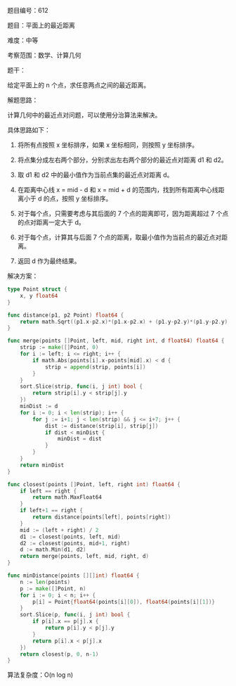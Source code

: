 题目编号：612

题目：平面上的最近距离

难度：中等

考察范围：数学、计算几何

题干：

给定平面上的 n 个点，求任意两点之间的最近距离。

解题思路：

计算几何中的最近点对问题，可以使用分治算法来解决。

具体思路如下：

1. 将所有点按照 x 坐标排序，如果 x 坐标相同，则按照 y 坐标排序。

2. 将点集分成左右两个部分，分别求出左右两个部分的最近点对距离 d1 和 d2。

3. 取 d1 和 d2 中的最小值作为当前点集的最近点对距离 d。

4. 在距离中心线 x = mid - d 和 x = mid + d 的范围内，找到所有距离中心线距离小于 d 的点，按照 y 坐标排序。

5. 对于每个点，只需要考虑与其后面的 7 个点的距离即可，因为距离超过 7 个点的点对距离一定大于 d。

6. 对于每个点，计算其与后面 7 个点的距离，取最小值作为当前点的最近点对距离。

7. 返回 d 作为最终结果。

解决方案：

```go
type Point struct {
    x, y float64
}

func distance(p1, p2 Point) float64 {
    return math.Sqrt((p1.x-p2.x)*(p1.x-p2.x) + (p1.y-p2.y)*(p1.y-p2.y))
}

func merge(points []Point, left, mid, right int, d float64) float64 {
    strip := make([]Point, 0)
    for i := left; i <= right; i++ {
        if math.Abs(points[i].x-points[mid].x) < d {
            strip = append(strip, points[i])
        }
    }
    sort.Slice(strip, func(i, j int) bool {
        return strip[i].y < strip[j].y
    })
    minDist := d
    for i := 0; i < len(strip); i++ {
        for j := i+1; j < len(strip) && j <= i+7; j++ {
            dist := distance(strip[i], strip[j])
            if dist < minDist {
                minDist = dist
            }
        }
    }
    return minDist
}

func closest(points []Point, left, right int) float64 {
    if left == right {
        return math.MaxFloat64
    }
    if left+1 == right {
        return distance(points[left], points[right])
    }
    mid := (left + right) / 2
    d1 := closest(points, left, mid)
    d2 := closest(points, mid+1, right)
    d := math.Min(d1, d2)
    return merge(points, left, mid, right, d)
}

func minDistance(points [][]int) float64 {
    n := len(points)
    p := make([]Point, n)
    for i := 0; i < n; i++ {
        p[i] = Point{float64(points[i][0]), float64(points[i][1])}
    }
    sort.Slice(p, func(i, j int) bool {
        if p[i].x == p[j].x {
            return p[i].y < p[j].y
        }
        return p[i].x < p[j].x
    })
    return closest(p, 0, n-1)
}
```

算法复杂度：O(n log n)
